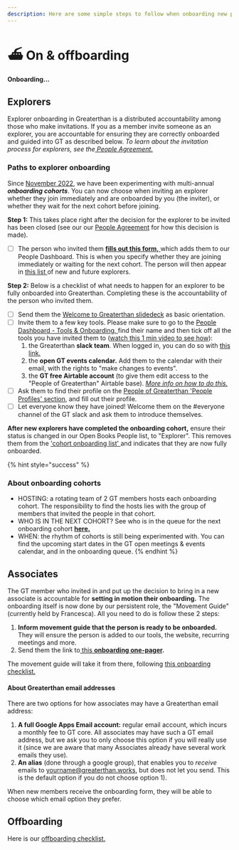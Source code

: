```yaml
---
description: Here are some simple steps to follow when onboarding new people to GT.
---
```


# ⛴ On & offboarding

#### Onboarding...

## Explorers

Explorer onboarding in Greaterthan is a distributed accountability among those who make invitations. If you as a member invite someone as an explorer, you are accountable for ensuring they are correctly onboarded and guided into GT as described below. _To learn about the invitation process for explorers, see the_[ _People Agreement._](../agreements/people-agreement.md#explorers)&#x20;

### Paths to explorer onboarding&#x20;

Since [November 2022](https://www.loomio.com/d/3qmYIa7s/onboarding-explorers-in-cohorts), we have been experimenting with multi-annual _**onboarding cohorts**_. You can now choose when inviting an explorer whether they join immediately and are onboarded by you (the inviter), or whether they wait for the next cohort before joining.&#x20;

**Step 1:** This takes place right after the decision for the explorer to be invited has been closed (see our our [People Agreement](../agreements/people-agreement.md#joining-and-leaving-greaterthan) for how this decision is made).&#x20;

* [ ] The person who invited them [**fills out this form,** ](https://airtable.com/shrsRwYaxNOLaN46o)which adds them to our People Dashboard. This is when you specify whether they are joining immediately or waiting for the next cohort. The person will then appear in [this list ](https://airtable.com/app9eFED6mT3xijkm/pagZJ5UUwGsDt2ujA?Pllch=recKNegH60TXvnqzG)of new and future explorers.&#x20;

**Step 2:** Below is a checklist of what needs to happen for an explorer to be fully onboarded into Greaterthan. Completing these is the accountability of the person who invited them.&#x20;

* [ ] Send them the [Welcome to Greaterthan slidedeck](https://docs.google.com/presentation/d/1rFSGgnr78lhhy5qUJU2nRUVO1Xro84iDbriAotjiRV0/edit#slide=id.p21) as basic orientation.&#x20;
* [ ] Invite them to a few key tools. Please make sure to go to the [People Dashboard - Tools & Onboarding, ](https://airtable.com/app9eFED6mT3xijkm/pagZJ5UUwGsDt2ujA)find their name and then tick off all the tools you have invited them to ([watch this 1 min video to see how](https://www.loom.com/share/6c180b19e228424287dbb68b04ce1a3d?sid=57f82a35-cbc7-4036-ac70-0a6382ebc740)):&#x20;
  1. the Greaterthan **slack team**. When logged in, you can do so with [this link. ](https://greaterfinance.slack.com/admin/invites)
  2. the **open GT events calendar.** Add them to the calendar with their email, with the rights to "make changes to events".
  3. the **GT free Airtable account** (to give them edit access to the "People of Greaterthan" Airtable base). [_More info on how to do this._ ](https://docs.google.com/document/d/1Qxa1fWOnZw7emMDMz-DHXMNzclQ9VMdMWHvCJ8RUF8M/edit)
* [ ] Ask them to find their profile on the [People of Greaterthan 'People Profiles' section](https://airtable.com/app9eFED6mT3xijkm/pagWBlHlsH6y1kzeN?6iIC3=recQTeuAsbK6etMJC), and fill out their profile.&#x20;
* [ ] Let everyone know they have joined! Welcome them on the #everyone channel of the GT slack and ask them to introduce themselves.&#x20;

**After new explorers have completed the onboarding cohort,** ensure their status is changed in our Open Books People list, to "Explorer". This removes them from the ['cohort onboarding list' ](https://airtable.com/app9eFED6mT3xijkm/pagZJ5UUwGsDt2ujA?Pllch=rec9kT2iaiaTymIkA)and indicates that they are now fully onboarded.

{% hint style="success" %}
### About onboarding cohorts&#x20;

* HOSTING: a rotating team of 2 GT members hosts each onboarding cohort. The responsibility to find the hosts lies with the group of members that invited the people in that cohort.&#x20;
* WHO IS IN THE NEXT COHORT? See who is in the queue for the next onboarding cohort [**here.** ](https://airtable.com/app9eFED6mT3xijkm/pagZJ5UUwGsDt2ujA?Pllch=rec9kT2iaiaTymIkA)
* WHEN: the rhythm of cohorts is still being experimented with. You can find the upcoming start dates in the GT open meetings & events calendar, and in the onboarding queue.&#x20;
{% endhint %}

## Associates

The GT member who invited in and put up the decision to bring in a new associate is accountable for **setting in motion their onboarding.** The onboarding itself is now done by our persistent role, the "Movement Guide" (currently held by Francesca). All you need to do is follow these 2 steps:&#x20;

1. **Inform movement guide that the person is ready to be onboarded.** They will ensure the person is added to our tools, the website, recurring meetings and more.&#x20;
2. Send them the link to[ this **onboarding one-pager**](https://docs.google.com/document/d/1Qij7\_XeBFWugVHX0m1mOg7rArwORcWDnkptbYgASLFY/edit)**.**

The movement guide will take it from there, following [this onboarding checklist.](https://docs.google.com/document/d/1IaLdXaXYWuCAGk-mG3gPXOwAAcJtJxpcDEi0heuGP9U/edit)

#### About Greaterthan email addresses

There are two options for how associates may have a Greaterthan email address:

1. **A full Google Apps Email account:** regular email account, which incurs a monthly fee to GT core. All associates may have such a GT email address, but we ask you to only choose this option if you will really use it (since we are aware that many Associates already have several work emails they use). &#x20;
2. **An alias** (done through a google group), that enables you to _receive_ emails to yourname@greaterthan.works, but does not let you send. This is the default option if you do not choose option 1).

When new members receive the onboarding form, they will be able to choose which email option they prefer.



## Offboarding

Here is our [offboarding checklist. ](https://docs.google.com/document/d/1bT3EXJSD-oTWouHSprullebs6bbxAMzyt\_UnJD3PYn8/edit)


